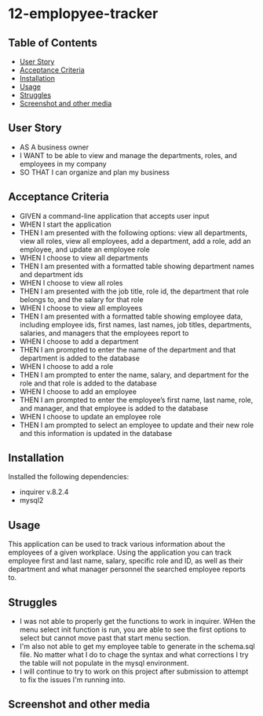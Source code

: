 # 12-emplopyee-tracker

## Table of Contents

* [User Story](#user-story)
* [Acceptance Criteria](#acceptance-criteria)
* [Installation](#installation)
* [Usage](#usage)
* [Struggles](#struggles)
* [Screenshot and other media](#screenshot-and-other-media)

## User Story

* AS A business owner
* I WANT to be able to view and manage the departments, roles, and employees in my company
* SO THAT I can organize and plan my business

## Acceptance Criteria

* GIVEN a command-line application that accepts user input
* WHEN I start the application
* THEN I am presented with the following options: view all departments, view all roles, view all employees, add a department, add a role, add an employee, and update an employee role
* WHEN I choose to view all departments
* THEN I am presented with a formatted table showing department names and department ids
* WHEN I choose to view all roles
* THEN I am presented with the job title, role id, the department that role belongs to, and the salary for that role
* WHEN I choose to view all employees
* THEN I am presented with a formatted table showing employee data, including employee ids, first names, last names, job titles, departments, salaries, and managers that the employees report to
* WHEN I choose to add a department
* THEN I am prompted to enter the name of the department and that department is added to the database
* WHEN I choose to add a role
* THEN I am prompted to enter the name, salary, and department for the role and that role is added to the database
* WHEN I choose to add an employee
* THEN I am prompted to enter the employee’s first name, last name, role, and manager, and that employee is added to the database
* WHEN I choose to update an employee role
* THEN I am prompted to select an employee to update and their new role and this information is updated in the database 

## Installation

Installed the following dependencies:
- inquirer v.8.2.4
- mysql2

## Usage

This application can be used to track various information about the employees of a given workplace. Using the application you can track employee first and last name, salary, specific role and ID, as well as their department and what manager personnel the searched employee reports to.

## Struggles
- I was not able to properly get the functions to work in inquirer. WHen the menu select init function is run, you are able to see the first options to select but cannot move past that start menu section.
- I'm also not able to get my employee table to generate in the schema.sql file. No matter what I do to chage the syntax and what corrections I try the table will not populate in the mysql environment. 
- I will continue to try to work on this project after submission to attempt to fix the issues I'm running into.

## Screenshot and other media